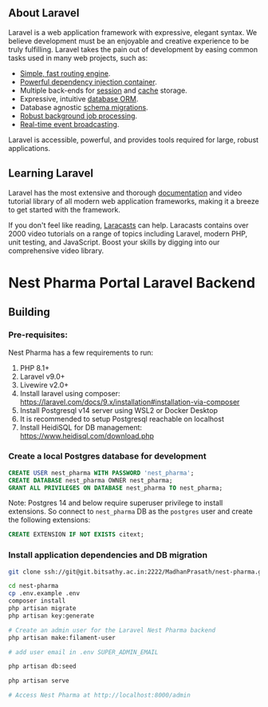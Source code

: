## About Laravel

Laravel is a web application framework with expressive, elegant syntax. We believe development must be an enjoyable and creative experience to be truly fulfilling. Laravel takes the pain out of development by easing common tasks used in many web projects, such as:

- [Simple, fast routing engine](https://laravel.com/docs/routing).
- [Powerful dependency injection container](https://laravel.com/docs/container).
- Multiple back-ends for [session](https://laravel.com/docs/session) and [cache](https://laravel.com/docs/cache) storage.
- Expressive, intuitive [database ORM](https://laravel.com/docs/eloquent).
- Database agnostic [schema migrations](https://laravel.com/docs/migrations).
- [Robust background job processing](https://laravel.com/docs/queues).
- [Real-time event broadcasting](https://laravel.com/docs/broadcasting).

Laravel is accessible, powerful, and provides tools required for large, robust applications.

## Learning Laravel

Laravel has the most extensive and thorough [documentation](https://laravel.com/docs) and video tutorial library of all modern web application frameworks, making it a breeze to get started with the framework.

If you don't feel like reading, [Laracasts](https://laracasts.com) can help. Laracasts contains over 2000 video tutorials on a range of topics including Laravel, modern PHP, unit testing, and JavaScript. Boost your skills by digging into our comprehensive video library.

# Nest Pharma Portal Laravel Backend

## Building

### Pre-requisites:
Nest Pharma has a few requirements to run:

1. PHP 8.1+
2. Laravel v9.0+
3. Livewire v2.0+
4. Install laravel using composer: https://laravel.com/docs/9.x/installation#installation-via-composer
5. Install Postgresql v14 server using WSL2 or Docker Desktop
6. It is recommended to setup Postgresql reachable on localhost
7. Install HeidiSQL for DB management: https://www.heidisql.com/download.php 

### Create a local Postgres database for development

```sql
CREATE USER nest_pharma WITH PASSWORD 'nest_pharma';
CREATE DATABASE nest_pharma OWNER nest_pharma;
GRANT ALL PRIVILEGES ON DATABASE nest_pharma TO nest_pharma;
```

Note: Postgres 14 and below require superuser privilege to install extensions. So connect to `nest_pharma` DB as the `postgres` user and create the following extensions:

```sql
CREATE EXTENSION IF NOT EXISTS citext;
```

### Install application dependencies and DB migration

```sh
git clone ssh://git@git.bitsathy.ac.in:2222/MadhanPrasath/nest-pharma.git

cd nest-pharma
cp .env.example .env
composer install
php artisan migrate
php artisan key:generate

# Create an admin user for the Laravel Nest Pharma backend
php artisan make:filament-user

# add user email in .env SUPER_ADMIN_EMAIL 

php artisan db:seed

php artisan serve

# Access Nest Pharma at http://localhost:8000/admin
```
